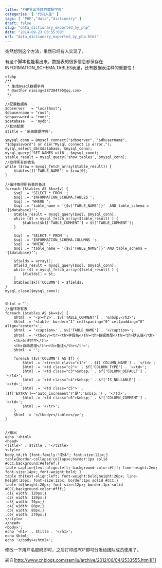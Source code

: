 ```yaml
---
title: "PHP导出项目的数据字典"
categories: [ "代码人生" ]
tags: [ "PHP","data","dictionary" ]
draft: false
slug: "data_dictionary_exported_by_php"
date: "2014-09-23 03:55:00"
url: "data_dictionary_exported_by_php.html"
---
```


突然想到这个方法，果然已经有人实现了。

有这个脚本也能看出来，数据表的很多信息都保存在INFORMATION_SCHEMA.TABLES表里，还有数据表注释的重要性！

    <?php
    /**
     * 生成mysql数据字典
     * @author niming<287384795@qq.com>
     */
    
    //配置数据库
    $dbserver   = "localhost";
    $dbusername = "root";
    $dbpassword = "root";
    $database   = 'mydb';
    //其他配置
    $title = '系统数据字典';
    
    $mysql_conn = @mysql_connect("$dbserver", "$dbusername", "$dbpassword") or die("Mysql connect is error.");
    mysql_select_db($database, $mysql_conn);
    mysql_query('SET NAMES utf8', $mysql_conn);
    $table_result = mysql_query('show tables', $mysql_conn);
    //取得所有的表名
    while ($row = mysql_fetch_array($table_result)) {
        $tables[]['TABLE_NAME'] = $row[0];
    }
    
    //循环取得所有表的备注
    foreach ($tables AS $k=>$v) {
        $sql  = 'SELECT * FROM ';
        $sql .= 'INFORMATION_SCHEMA.TABLES ';
        $sql .= 'WHERE ';
        $sql .= "table_name = '{$v['TABLE_NAME']}'  AND table_schema = '{$database}'";
        $table_result = mysql_query($sql, $mysql_conn);
        while ($t = mysql_fetch_array($table_result) ) {
            $tables[$k]['TABLE_COMMENT'] = $t['TABLE_COMMENT'];
        }
    
        $sql  = 'SELECT * FROM ';
        $sql .= 'INFORMATION_SCHEMA.COLUMNS ';
        $sql .= 'WHERE ';
        $sql .= "table_name = '{$v['TABLE_NAME']}' AND table_schema = '{$database}'";
    
        $fields = array();
        $field_result = mysql_query($sql, $mysql_conn);
        while ($t = mysql_fetch_array($field_result) ) {
            $fields[] = $t;
        }
        $tables[$k]['COLUMN'] = $fields;
    }
    mysql_close($mysql_conn);
    
    
    $html = '';
    //循环所有表
    foreach ($tables AS $k=>$v) {
        $html .= '<p><h2>'. $v['TABLE_COMMENT'] . '&nbsp;</h2>';
        $html .= '<table  border="1" cellspacing="0" cellpadding="0" align="center">';
        $html .= '<caption>' . $v['TABLE_NAME'] . '</caption>';
        $html .= '<tbody><tr><th>字段名</th><th>数据类型</th><th>默认值</th>
        <th>允许非空</th>
        <th>自动递增</th><th>备注</th></tr>';
        $html .= '';
    
        foreach ($v['COLUMN'] AS $f) {
            $html .= '<tr><td class="c1">' . $f['COLUMN_NAME'] . '</td>';
            $html .= '<td class="c2">' . $f['COLUMN_TYPE'] . '</td>';
            $html .= '<td class="c3">&nbsp;' . $f['COLUMN_DEFAULT'] . '</td>';
            $html .= '<td class="c4">&nbsp;' . $f['IS_NULLABLE'] . '</td>';
            $html .= '<td class="c5">' . ($f['EXTRA']=='auto_increment'?'是':'&nbsp;') . '</td>';
            $html .= '<td class="c6">&nbsp;' . $f['COLUMN_COMMENT'] . '</td>';
            $html .= '</tr>';
        }
        $html .= '</tbody></table></p>';
    }
    
    
    //输出
    echo '<html>
    <head>
    <title>' . $title . '</title>
    <style>
    body,td,th {font-family:"宋体"; font-size:12px;}
    table{border-collapse:collapse;border:1px solid #CCC;background:#efefef;}
    table caption{text-align:left; background-color:#fff; line-height:2em; font-size:14px; font-weight:bold; }
    table th{text-align:left; font-weight:bold;height:26px; line-height:26px; font-size:12px; border:1px solid #CCC;}
    table td{height:20px; font-size:12px; border:1px solid #CCC;background-color:#fff;}
    .c1{ width: 120px;}
    .c2{ width: 120px;}
    .c3{ width: 70px;}
    .c4{ width: 80px;}
    .c5{ width: 80px;}
    .c6{ width: 270px;}
    </style>
    </head>
    <body>';
    echo '<h1>' . $title . '</h1>';
    echo $html;
    echo '</body></html>';

修改一下用户名密码即可，之后打印成PDF即可分发给团队成员使用了。

转自[http://www.cnblogs.com/zemliu/archive/2012/06/04/2533555.html][1]


  [1]: http://www.cnblogs.com/zemliu/archive/2012/06/04/2533555.html
